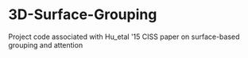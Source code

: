# 3D-Surface-Grouping
Project code associated with Hu_etal '15 CISS paper on surface-based grouping and attention
